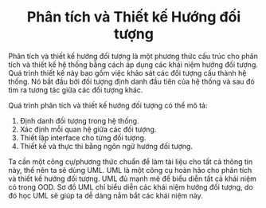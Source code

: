 <h1 align="center">Phân tích và Thiết kế Hướng đối tượng</h1>

Phân tích và thiết kế hướng đối tượng là một phương thức cấu trúc cho phân tích và thiết kế hệ thống bằng cách áp dụng các khái niệm hướng đối tượng. Quá trình thiết kế này bao gồm việc khảo sát các đối tượng cấu thành hệ thống. Nó bắt đầu bởi đối tượng định danh đầu tiên của hệ thống và sau đó tìm ra tương tác giữa các đối tượng khác.

Quá trình phân tích và thiết kế hướng đối tượng có thể mô tả:

1. Định danh đối tượng trong hệ thống.
2. Xác định mỗi quan hệ giữa các đối tượng.
3. Thiết lập interface cho từng đối tượng.
4. Thiết kế và thực thi bằng ngôn ngữ hướng đối tượng.

Ta cần một công cụ/phương thức chuẩn để làm tài liệu cho tất cả thông tin này, thế nên ta sẽ dùng UML. UML là một công cụ hoàn hảo cho phân tích và thiết kế hướng đối tượng. UML đủ mạnh mẽ để biểu diễn tất cả khái niệm có trong OOD. Sơ đồ UML chỉ biểu diễn các khái niệm hướng đối tượng, do đó học UML sẽ giúp ta dễ dàng nắm bắt các khái niệm này.

